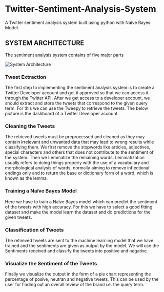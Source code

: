 # Twitter-Sentiment-Analysis-System
A Twitter sentiment analysis system built using python with Naive Bayes Model.

## SYSTEM ARCHITECTURE
The sentiment analysis system contains of five major parts


![System Architecture](https://github.com/Jeffrey-David/Twitter-Sentiment-Analysis-System/assets/66271004/93578e0b-f64d-4ceb-a304-cf0a599889a4)

 
### Tweet Extraction
The first step to implementing the sentiment analysis system is to create a Twitter Developer account and get it approved so that we can access it through the Twitter API. After we get access to a developer account, we should extract and store the tweets that correspond to the given query term. For this we can use the Tweepy  to retrieve the tweets. The below picture is the dashboard of a Twitter Developer account.
 
### Cleaning the Tweets 
The retrieved tweets must be preprocessed and cleaned as they may contain irrelevant and unwanted data that may lead to wrong results while classifying them. We first remove the stopwords like articles, adjectives, special characters and others that does not contribute to the sentiment of the system. Then we Lemmatize the remaining words. Lemmatization usually refers to doing things properly with the use of a vocabulary and morphological analysis of words, normally aiming to remove inflectional endings only and to return the base or dictionary form of a word, which is known as the lemma.  

### Training a Naïve Bayes Model
Here we have to train a Naïve Bayes model which can predict the sentiment of the tweets with high accuracy. For this we have to select a good fitting dataset and make the model learn the dataset and do predictions for the given tweets.

### Classification of Tweets
The retrieved tweets are sent to the machine learning model that we have trained and the sentiments are given as output by the model. We will use the Sentiments received and classify the tweets into positive and negative.

### Visualize the Sentiment of the Tweets
Finally we visualize the output in the form of a pie chart representing the percentage of posive, neutran and negative tweets. This can be used by the user for finding out an overall review of the brand i.e. the query term.

